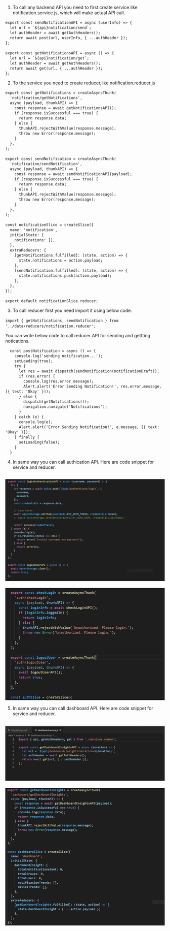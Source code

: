 1) To call any backend API you need to first create service like notification.service.js, which will make actual API call.
```
export const sendNotificationAPI = async (userInfo) => {
  let url = `${api}notification/send`;
  let authHeader = await getAuthHeaders();
  return await post(url, userInfo, { ...authHeader });
};

export const getNotificationsAPI = async () => {
  let url = `${api}notification/get`;
  let authHeader = await getAuthHeaders();
  return await get(url, { ...authHeader });
};
```
2) To the service you need to create reducer,like notification.reducer.js
```
export const getNotifications = createAsyncThunk(
  'notification/getNotifications',
  async (payload, thunkAPI) => {
    const response = await getNotificationsAPI();
    if (response.isSuccessful === true) {
      return response.data;
    } else {
      thunkAPI.rejectWithValue(response.message);
      throw new Error(response.message);
    }
  },
);

export const sendNotification = createAsyncThunk(
  'notification/sendNotification',
  async (payload, thunkAPI) => {
    const response = await sendNotificationAPI(payload);
    if (response.isSuccessful === true) {
      return response.data;
    } else {
      thunkAPI.rejectWithValue(response.message);
      throw new Error(response.message);
    }
  },
);

const notificationSlice = createSlice({
  name: 'notification',
  initialState: {
    notifications: [],
  },
  extraReducers: {
    [getNotifications.fulfilled]: (state, action) => {
      state.notifications = action.payload;
    },
    [sendNotification.fulfilled]: (state, action) => {
      state.notifications.push(action.payload);
    },
  },
});

export default notificationSlice.reducer;
```
3) To call reducer first you need import it using below code.

`import { getNotifications, sendNotification } from '../data/reducers/notification.reducer';`

You can write below code to call reducer API for sending and gettting notications.
```
  const postNotification = async () => {
    console.log('sending notification...');
    setLoading(true);
    try {
      let res = await dispatch(sendNotification(notificationDraft));
      if (res.error) {
        console.log(res.error.message);
        Alert.alert('Error Sending Notification!', res.error.message, [{ text: 'Okay' }]);
      } else {
        dispatch(getNotifications());
        navigation.navigate('Notifications');
      }
    } catch (e) {
      console.log(e);
      Alert.alert('Error Sending Notification!', e.message, [{ text: 'Okay' }]);
    } finally {
      setLoading(false);
    }
  }
```
4) In same way you can call authication API. Here are code snippet for service and reducer.

![alt text](./Auth_service.JPG)
--------------------------------------------------------
![alt text](./Auth_reducer.JPG)

5) In same way you can call dashboard API. Here are code snippet for service and reducer.

![alt text](./Dashboard_service.JPG)
----------------------------------------------------------
![alt text](./Dashboard_reducer.JPG)
